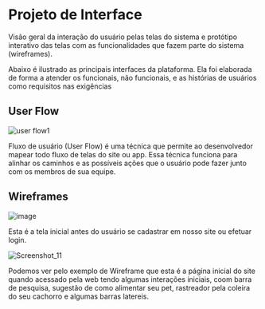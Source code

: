 
# Projeto de Interface

Visão geral da interação do usuário pelas telas do sistema e protótipo interativo das telas com as funcionalidades que fazem parte do sistema (wireframes).

Abaixo é ilustrado as principais interfaces da plataforma. Ela foi elaborada de forma a atender os funcionais, não funcionais, e as histórias de usuários como requisitos nas exigências 

## User Flow

![user flow1](https://user-images.githubusercontent.com/103226164/172514652-49669533-7322-4a01-ab91-e56d55a30622.png)



Fluxo de usuário (User Flow) é uma técnica que permite ao desenvolvedor mapear todo fluxo de telas do site ou app. Essa técnica funciona para alinhar os caminhos e as possíveis ações que o usuário pode fazer junto com os membros de sua equipe.



## Wireframes

![image](https://user-images.githubusercontent.com/79429140/169925998-d59260d5-3a1f-4596-be00-ddc71753ce71.png)

Esta é a tela inicial antes do usuário se cadastrar em nosso site ou efetuar login.


![Screenshot_11](https://user-images.githubusercontent.com/79429140/169925659-b764fad6-e508-44d2-838d-850a1b5d7264.png)



Podemos ver pelo exemplo de Wireframe que esta é a página inicial do site quando acessado pela web tendo algumas interações iniciais, coom barra de pesquisa, sugestão de como alimentar seu pet, rastreador pela coleira do seu cachorro e algumas barras latereis.
